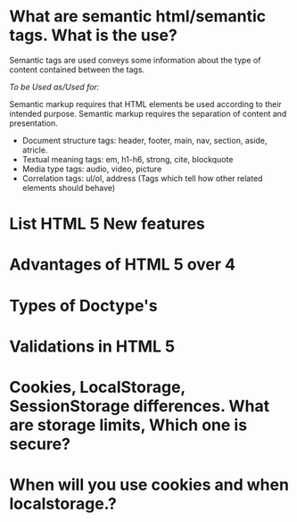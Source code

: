# What are semantic html/semantic tags. What is the use?
Semantic tags are used conveys some information about the type of content contained between the tags.

*To be Used as/Used for:*

Semantic markup requires that HTML elements be used according to their intended purpose.
Semantic markup requires the separation of content and presentation.

* Document structure tags: header, footer, main, nav, section, aside, atricle.
* Textual meaning tags: em, h1-h6, strong, cite, blockquote
* Media type tags: audio, video, picture
* Correlation tags: ul/ol, address (Tags which tell how other related elements should behave)

# List HTML 5 New features

# Advantages of HTML 5 over 4

# Types of Doctype's

# Validations in HTML 5

# Cookies, LocalStorage, SessionStorage differences. What are storage limits, Which one is secure?

# When will you use cookies and when localstorage.?

# 
 
